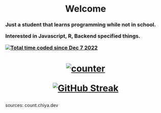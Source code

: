 <!-- <img src="https://komarev.com/ghpvc/?username=Pufikas&&style=flat-square" align="center" /> -->


<h1 align="center">Welcome</h1>

<h3>
Just a student that learns programming while not in school.

Interested in **Javascript, R**, Backend specified things.

<a href="https://wakatime.com/@3ce640bc-29d5-41a9-b18c-6edb03cabfff"><img src="https://wakatime.com/badge/user/3ce640bc-29d5-41a9-b18c-6edb03cabfff.svg" alt="Total time coded since Dec 7 2022" /></a>
</h3>

<h1 align="center">

[![counter](https://count.chiya.dev/get/@Pufikas?theme=rule34)](https://count.chiya.dev/)

[![GitHub Streak](https://streak-stats.demolab.com?user=Pufikas&theme=violet-dark&border_radius=4&date_format=j%2Fn%5B%2FY%5D)](https://git.io/streak-stats)



</h1>

<h7>sources: count.chiya.dev</h7>



